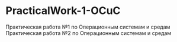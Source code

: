 # PracticalWork-1-OCuC

Практическая работа №1 по Операционным системам и средам
Практическая работа №2 по Операционным системам и средам
